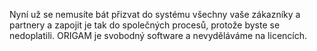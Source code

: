 Nyní už se nemusíte bát přizvat do systému všechny vaše zákazníky 
a partnery a zapojit je tak do společných procesů, 
protože byste se nedoplatili. 
ORIGAM je svobodný software a nevyděláváme na licencích.